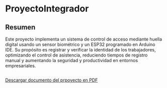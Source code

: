# ProyectoIntegrador

##  Resumen

Este proyecto implementa un sistema de control de acceso mediante huella digital usando un sensor biométrico y un ESP32 programado en Arduino IDE. Su propósito es registrar y verificar la identidad de los trabajadores, optimizando el control de asistencia, reduciendo tiempos de registro manual y aumentando la seguridad y productividad en entornos empresariales.

##

##

[Descargar documento del prpoyecto en PDF](Proi.pdf)

